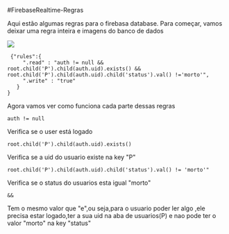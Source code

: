 #FirebaseRealtime-Regras 

Aqui estão algumas regras para o firebasa database. Para começar, vamos deixar uma regra inteira e imagens do banco de dados

![](https://user-images.githubusercontent.com/65344982/105611826-7c7d5c00-5d96-11eb-8a6e-8097ce18fd27.jpg)


```
 {"rules":{
     ".read" : "auth != null && root.child('P').child(auth.uid).exists() && root.child('P').child(auth.uid).child('status').val() !='morto'",
     ".write" : "true"
   }
}
```

Agora vamos ver como funciona cada parte dessas regras

```
auth != null
```

Verifica se o user está logado

```
root.child('P').child(auth.uid).exists()
```

Verifica se  a uid do usuario existe na key "P"

```
root.child('P').child(auth.uid).child('status').val() != 'morto'"
```

Verifica se o status do usuarios esta igual "morto"

```
&&
```

Tem o mesmo valor que "e",ou seja,para o usuario poder ler algo ,ele precisa estar logado,ter a sua uid na aba de usuarios(P) e nao pode ter o valor "morto" na key "status"
